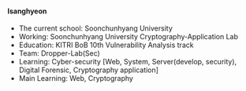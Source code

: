 #### Isanghyeon

- The current school: Soonchunhyang University
- Working: Soonchunhyang University Cryptography-Application Lab
- Education: KITRI BoB 10th Vulnerability Analysis track 
- Team: Dropper-Lab(Sec)
- Learning: Cyber-security [Web, System, Server(develop, security), Digital Forensic, Cryptography application]
- Main Learning: Web, Cryptography

<!--
**isanghyeon/isanghyeon** is a ✨ _special_ ✨ repository because its `README.md` (this file) appears on your GitHub profile.

Here are some ideas to get you started:

- 🔭 I’m currently working on ...
- 🌱 I’m currently learning ...
- 👯 I’m looking to collaborate on ...
- 🤔 I’m looking for help with ...
- 💬 Ask me about ...
- 📫 How to reach me: ...
- 😄 Pronouns: ...
- ⚡ Fun fact: ...
-->
